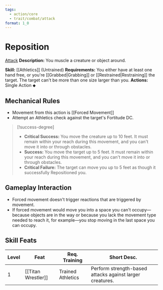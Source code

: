 ```yaml
---
tags:
  - action/core
  - trait/combat/attack
format: 1_0
---
```

# Reposition [](#Actions "Single Action")

[Attack](Attack.md "Combat Trait")
**Description:** You muscle a creature or object around. 

**Skill:** [[Athletics]] (Untrained)
**Requirements:** You either have at least one hand free, or you're [[Grabbed|Grabbing]] or [[Restrained|Restraining]] the target. The target can't be more than one size larger than you.
**Actions:** Single Action ⬥

## Mechanical Rules

- Movement from this action is [[Forced Movement]]
- Attempt an Athletics check against the target's Fortitude DC.  

> [!success-degree]
>- **Critical Success:** You move the creature up to 10 feet. It must remain within your reach during this movement, and you can't move it into or through obstacles.  
>- **Success:** You move the target up to 5 feet. It must remain within your reach during this movement, and you can't move it into or through obstacles.  
>- **Critical Failure:** The target can move you up to 5 feet as though it successfully Repositioned you.

## Gameplay Interaction

- Forced movement doesn't trigger reactions that are triggered by movement. 
- If forced movement would move you into a space you can't occupy—because objects are in the way or because you lack the movement type needed to reach it, for example—you stop moving in the last space you can occupy.  

## Skill Feats

| Level | Feat               | Req. Training     | Short Desc.                                              |
| ----- | ------------------ | ----------------- | -------------------------------------------------------- |
| 1     | [[Titan Wrestler]] | Trained Athletics | Perform strength-based attacks against larger creatures. |
